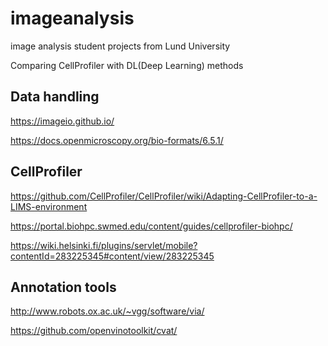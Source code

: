 # imageanalysis
image analysis student projects from Lund University

Comparing CellProfiler with DL(Deep Learning) methods


## Data handling
https://imageio.github.io/

https://docs.openmicroscopy.org/bio-formats/6.5.1/

## CellProfiler
https://github.com/CellProfiler/CellProfiler/wiki/Adapting-CellProfiler-to-a-LIMS-environment

https://portal.biohpc.swmed.edu/content/guides/cellprofiler-biohpc/

https://wiki.helsinki.fi/plugins/servlet/mobile?contentId=283225345#content/view/283225345

## Annotation tools
http://www.robots.ox.ac.uk/~vgg/software/via/

https://github.com/openvinotoolkit/cvat/
